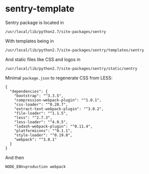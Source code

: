 # sentry-template

Sentry package is located in 

`/usr/local/lib/python2.7/site-packages/sentry`

With templates being in 

`/usr/local/lib/python2.7/site-packages/sentry/templates/sentry`

And static files like CSS and logos in 

`/usr/local/lib/python2.7/site-packages/sentry/static/sentry`

Minimal `package.json` to regenerate CSS from LESS:

```
{
  "dependencies": {
    "bootstrap": "^3.3.5",
    "compression-webpack-plugin": "^1.0.1",
    "css-loader": "^0.28.7",
    "extract-text-webpack-plugin": "^3.0.2",
    "file-loader": "^1.1.5",
    "less": "^2.7.3",
    "less-loader": "^4.0.5",
    "lodash-webpack-plugin": "^0.11.4",
    "platformicons": "^0.1.1",
    "style-loader": "^0.19.0",
    "webpack": "^3.8.1"
  }
}
```

And then 

`NODE_ENV=production webpack`
